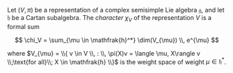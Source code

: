 Let $(V, \pi)$ be a representation of a complex semisimple Lie algebra $\mathfrak{g}$, and let $\mathfrak{h}$ be a Cartan subalgebra. The *character* $\chi_{V}$ of the representation $V$ is a formal sum

$$
\chi_V = \sum_{\mu \in \mathfrak{h}^*} \dim(V_{\mu}) \\, e^{\mu} 
$$

where $V_{\mu} = \\{ v \in V \\, : \\, \pi(X)v = \langle \mu, X\rangle v \\;\text{for all}\\; X \in \mathfrak{h} \\}$ is the weight space of weight $\mu \in \mathfrak{h}^*$.
